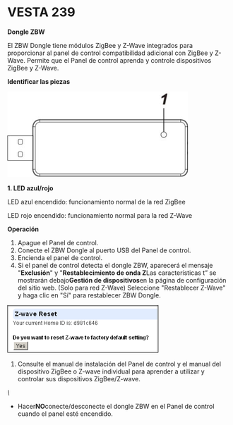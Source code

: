 # VESTA 239

**Dongle ZBW**

El ZBW Dongle tiene módulos ZigBee y Z-Wave integrados para proporcionar al panel de control compatibilidad adicional con ZigBee y Z-Wave. Permite que el Panel de control aprenda y controle dispositivos ZigBee y Z-Wave.

**Identificar las piezas**

![](<.gitbook/assets/0 (94).jpeg>)

**1. LED azul/rojo**

LED azul encendido: funcionamiento normal de la red ZigBee

LED rojo encendido: funcionamiento normal para la red Z-Wave

**Operación**

1.  Apague el Panel de control.
2.  Conecte el ZBW Dongle al puerto USB del Panel de control.
3.  Encienda el panel de control.
4.  Si el panel de control detecta el dongle ZBW, aparecerá el mensaje "**Exclusión**" y "**Restablecimiento de onda Z**Las características t” se mostrarán debajo**Gestión de dispositivos**en la página de configuración del sitio web. (Solo para red Z-Wave) Seleccione "Restablecer Z-Wave" y haga clic en "Sí" para restablecer ZBW Dongle.

![](<.gitbook/assets/1 (67).png>)

1.  Consulte el manual de instalación del Panel de control y el manual del dispositivo ZigBee o Z-wave individual para aprender a utilizar y controlar sus dispositivos ZigBee/Z-wave.

_\\<NOTE>_

-   Hacer**NO**conecte/desconecte el dongle ZBW en el Panel de control cuando el panel esté encendido.
